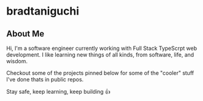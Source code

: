 # bradtaniguchi

## About Me

Hi, I'm a software engineer currently working with Full Stack TypeScrpt web development. I like learning new things of all kinds, from software, life, and wisdom.

Checkout some of the projects pinned below for some of the "cooler" stuff I've done thats in public repos.

Stay safe, keep learning, keep building 👍
